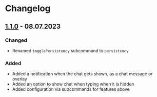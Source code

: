 # Changelog
## [1.1.0](https://github.com/AndyRusso/betterhiddenchat/releases/tag/v1.1.0) - 08.07.2023
### Changed
- Renamed `togglePersistency` subcommand to `persistency`

### Added
- Added a notification when the chat gets shown, as a chat message or overlay
- Added an option to show chat when typing when it is hidden
- Added configuration via subcommands for features above
